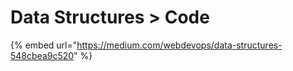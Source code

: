# Data Structures &gt; Code

{% embed url="https://medium.com/webdevops/data-structures-548cbea9c520" %}



